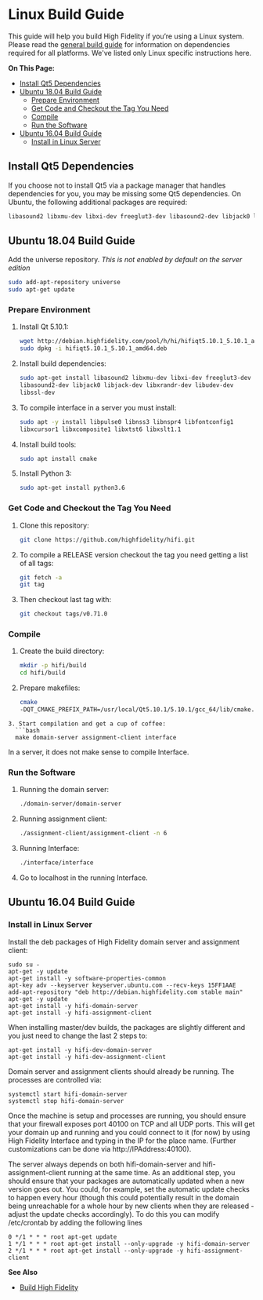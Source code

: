 # Linux Build Guide

This guide will help you build High Fidelity if you’re using a Linux system. Please read the [general build guide](../) for information on dependencies required for all platforms. We've listed only Linux specific instructions here. 

**On This Page:**

+ [Install Qt5 Dependencies](#install-qt5-dependencies)
+ [Ubuntu 18.04  Build Guide](#ubuntu-1804-build-guide)
  + [Prepare Environment](#prepare-environment)
  + [Get Code and Checkout the Tag You Need](#get-code-and-checkout-the-tag-you-need)
  + [Compile](#compile)
  + [Run the Software](#run-the-software)
+ [Ubuntu 16.04 Build Guide](#ubuntu-1604-build-guide)
  + [Install in Linux Server](#install-in-linux-server)


## Install Qt5 Dependencies

If you choose not to install Qt5 via a package manager that handles dependencies for you, you may be missing some Qt5 dependencies. On Ubuntu, the following additional packages are required:

```bash
libasound2 libxmu-dev libxi-dev freeglut3-dev libasound2-dev libjack0 libjack-dev libxrandr-dev libudev-dev libssl-dev
```

## Ubuntu 18.04 Build Guide


Add the universe repository. *This is not enabled by default on the server edition*
```bash
sudo add-apt-repository universe
sudo apt-get update
```

### Prepare Environment
1. Install Qt 5.10.1:
	```bash
	wget http://debian.highfidelity.com/pool/h/hi/hifiqt5.10.1_5.10.1_amd64.deb
	sudo dpkg -i hifiqt5.10.1_5.10.1_amd64.deb
	```
2. Install build dependencies:
	```bash
	sudo apt-get install libasound2 libxmu-dev libxi-dev freeglut3-dev
	libasound2-dev libjack0 libjack-dev libxrandr-dev libudev-dev
	libssl-dev
	```
3. To compile interface in a server you must install:
	```bash
	sudo apt -y install libpulse0 libnss3 libnspr4 libfontconfig1
	libxcursor1 libxcomposite1 libxtst6 libxslt1.1
	```
4. Install build tools:
	```bash
	sudo apt install cmake
	```
5. Install Python 3:
	```bash
	sudo apt-get install python3.6
	```
### Get Code and Checkout the Tag You Need

1. Clone this repository:
	```bash
	git clone https://github.com/highfidelity/hifi.git
	```
2. To compile a RELEASE version checkout the tag you need getting a list of all tags:
	```bash
	git fetch -a
	git tag
	```
3. Then checkout last tag with:
	```bash
	git checkout tags/v0.71.0
	```
### Compile

1. Create the build directory:
	```bash
	mkdir -p hifi/build
	cd hifi/build
	```
2. Prepare makefiles:
     ```bash
     cmake 		 
     -DQT_CMAKE_PREFIX_PATH=/usr/local/Qt5.10.1/5.10.1/gcc_64/lib/cmake..
     ```
  ```
3. Start compilation and get a cup of coffee:
	```bash
	make domain-server assignment-client interface
  ```
In a server, it does not make sense to compile Interface.

### Run the Software

1. Running the domain server:
	```bash
	./domain-server/domain-server
	```
2. Running assignment client:
	```bash
	./assignment-client/assignment-client -n 6
	```
3. Running Interface:
	```bash
	./interface/interface
	```
4. Go to localhost in the running Interface.

## Ubuntu 16.04 Build Guide
### Install in Linux Server
Install the deb packages of High Fidelity domain server and assignment client:
```
sudo su -
apt-get -y update
apt-get install -y software-properties-common
apt-key adv --keyserver keyserver.ubuntu.com --recv-keys 15FF1AAE
add-apt-repository "deb http://debian.highfidelity.com stable main"
apt-get -y update
apt-get install -y hifi-domain-server
apt-get install -y hifi-assignment-client
```

When installing master/dev builds, the packages are slightly different and you just need to change the last 2 steps to:
```
apt-get install -y hifi-dev-domain-server
apt-get install -y hifi-dev-assignment-client
```

Domain server and assignment clients should already be running. The processes are controlled via:
```
systemctl start hifi-domain-server
systemctl stop hifi-domain-server
```

Once the machine is setup and processes are running, you should ensure that your firewall exposes port 40100 on TCP and all UDP ports. This will get your domain up and running and you could connect to it (for now) by using High Fidelity Interface and typing in the IP for the place name. (Further customizations can be done via http://IPAddress:40100).

The server always depends on both hifi-domain-server and hifi-assignment-client running at the same time.
As an additional step, you should ensure that your packages are automatically updated when a new version goes out. You could, for example, set the automatic update checks to happen every hour (though this could potentially result in the domain being unreachable for a whole hour by new clients when they are released - adjust the update checks accordingly).
To do this you can modify /etc/crontab by adding the following lines
```
0 */1 * * * root apt-get update
1 */1 * * * root apt-get install --only-upgrade -y hifi-domain-server
2 */1 * * * root apt-get install --only-upgrade -y hifi-assignment-client
```

**See Also**

+ [Build High Fidelity](../)